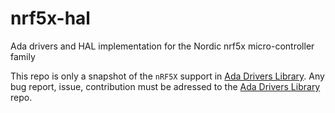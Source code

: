 # nrf5x-hal
Ada drivers and HAL implementation for the Nordic nrf5x micro-controller family

This repo is only a snapshot of the `nRF5X` support in [Ada Drivers Library](https://github.com/AdaCore/Ada_Drivers_Library/tree/master/arch/ARM/cortex_m).
Any bug report, issue, contribution must be adressed to the [Ada Drivers Library](https://github.com/AdaCore/Ada_Drivers_Library/) repo.
